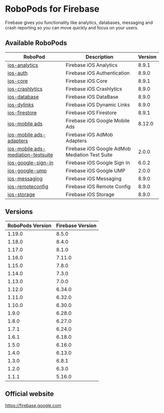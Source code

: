# RoboPods for Firebase

Firebase gives you functionality like analytics, databases, messaging and crash reporting so you can move quickly and focus on your users.

## Available RoboPods

| RoboPod                                  | Description                   | Version |
|------------------------------------------|-------------------------------|---------|
| [ios-analytics](ios-analytics/)          | Firebase iOS Analytics        | 8.9.1   |
| [ios-auth](ios-auth/)                    | Firebase iOS Authentication   | 8.9.0   |
| [ios-core](ios-core/)                    | Firebase iOS Core             | 8.9.1   |
| [ios-crashlytics](ios-crashlytics/)      | Firebase iOS Crashlytics      | 8.9.0   |
| [ios-database](ios-database/)            | Firebase iOS DataBase         | 8.9.0   |
| [ios-dylinks](ios-dylinks/)              | Firebase iOS Dynamic Links    | 8.9.0   |
| [ios-firestore](ios-firestore/)          | Firebase iOS Firestore        | 8.9.1   |
| [ios-mobile ads](ios-google-mobile-ads/) | Firebase iOS Google Mobile Ads| 8.12.0  |
| [ios-mobile ads-adapters](ios-google-mobile-ads-adapters/)| Firebase iOS AdMob Adapters|   |
| [ios-mobile ads-mediation-testsuite](ios-google-mobile-ads-mediation-testsuite/)| Firebase iOS Google AdMob Mediation Test Suite| 2.0.0  |
| [ios-google-sign-in](ios-google-sign-in/)| Firebase iOS Google Sign In   | 6.0.2   |
| [ios-google-ump](ios-google-ump/)        | Firebase iOS Google UMP       | 2.0.0   |
| [ios-messaging](ios-messaging/)          | Firebase iOS Messaging        | 8.9.0   |
| [ios-remoteconfig](ios-remoteconfig/)    | Firebase iOS Remote Config    | 8.9.0   |
| [ios-storage](ios-storage/)              | Firebase iOS Storage          | 8.9.0   |

## Versions

| RoboPods Version  | Firebase Version    |
|-------------------|---------------------|
| 1.19.0            | 8.5.0               |
| 1.18.0            | 8.4.0               |
| 1.17.0            | 8.1.0               |
| 1.16.0            | 7.11.0              |
| 1.15.0            | 7.8.0               |
| 1.14.0            | 7.3.0               |
| 1.13.0            | 7.0.0               |
| 1.12.0            | 6.34.0              |
| 1.11.0            | 6.32.0              |
| 1.10.0            | 6.30.0              |
| 1.9.0             | 6.28.0              |
| 1.8.0             | 6.27.0              |
| 1.7.1             | 6.24.0              |
| 1.6.1             | 6.18.0              |
| 1.5.0             | 6.16.0              |
| 1.4.0             | 6.13.0              |
| 1.3.0             | 6.8.1               |
| 1.2.0             | 6.3.0               |
| 1.1.1             | 5.16.0              |

## Official website

https://firebase.google.com